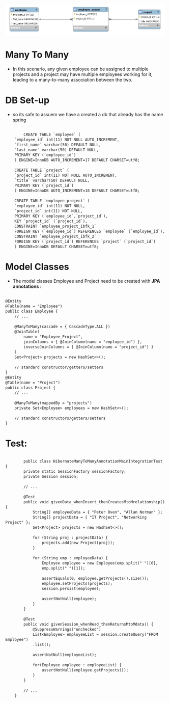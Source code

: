 ![manayTomany circle logo](assets/makdownpic.png "manyTomany logo")

# Many To Many 
* In this scenario, any given employee can be assigned to multiple projects and a project may have multiple employees working for it, leading to a many-to-many association between the two.



# DB Set-up
* so its safe to assuem we have a created a db that already has the name spring 


##
            CREATE TABLE `employee` (
        `employee_id` int(11) NOT NULL AUTO_INCREMENT,
        `first_name` varchar(50) DEFAULT NULL,
        `last_name` varchar(50) DEFAULT NULL,
        PRIMARY KEY (`employee_id`)
        ) ENGINE=InnoDB AUTO_INCREMENT=17 DEFAULT CHARSET=utf8;

        CREATE TABLE `project` (
        `project_id` int(11) NOT NULL AUTO_INCREMENT,
        `title` varchar(50) DEFAULT NULL,
        PRIMARY KEY (`project_id`)
        ) ENGINE=InnoDB AUTO_INCREMENT=18 DEFAULT CHARSET=utf8;

        CREATE TABLE `employee_project` (
        `employee_id` int(11) NOT NULL,
        `project_id` int(11) NOT NULL,
        PRIMARY KEY (`employee_id`,`project_id`),
        KEY `project_id` (`project_id`),
        CONSTRAINT `employee_project_ibfk_1` 
        FOREIGN KEY (`employee_id`) REFERENCES `employee` (`employee_id`),
        CONSTRAINT `employee_project_ibfk_2` 
        FOREIGN KEY (`project_id`) REFERENCES `project` (`project_id`)
        ) ENGINE=InnoDB DEFAULT CHARSET=utf8;

##


# Model Classes

* The model classes Employee and Project need to be created with <strong> JPA annotations </strong>:


##
    @Entity
    @Table(name = "Employee")
    public class Employee { 
        // ...
    
        @ManyToMany(cascade = { CascadeType.ALL })
        @JoinTable(
            name = "Employee_Project", 
            joinColumns = { @JoinColumn(name = "employee_id") }, 
            inverseJoinColumns = { @JoinColumn(name = "project_id") }
        )
        Set<Project> projects = new HashSet<>();
    
        // standard constructor/getters/setters
    }
    @Entity
    @Table(name = "Project")
    public class Project {    
        // ...  
    
        @ManyToMany(mappedBy = "projects")
        private Set<Employee> employees = new HashSet<>();
        
        // standard constructors/getters/setters   
    }




##



# Test:

##
            public class HibernateManyToManyAnnotationMainIntegrationTest {
            private static SessionFactory sessionFactory;
            private Session session;

            // ...

            @Test
            public void givenData_whenInsert_thenCreatesMtoMrelationship() {
                String[] employeeData = { "Peter Oven", "Allan Norman" };
                String[] projectData = { "IT Project", "Networking Project" };
                Set<Project> projects = new HashSet<>();

                for (String proj : projectData) {
                    projects.add(new Project(proj));
                }

                for (String emp : employeeData) {
                    Employee employee = new Employee(emp.split(" ")[0], 
                    emp.split(" ")[1]);
        
                    assertEquals(0, employee.getProjects().size());
                    employee.setProjects(projects);
                    session.persist(employee);
        
                    assertNotNull(employee);
                }
            }

            @Test
            public void givenSession_whenRead_thenReturnsMtoMdata() {
                @SuppressWarnings("unchecked")
                List<Employee> employeeList = session.createQuery("FROM Employee")
                .list();
        
                assertNotNull(employeeList);
        
                for(Employee employee : employeeList) {
                    assertNotNull(employee.getProjects());
                }
            }

            // ...
        }
##
